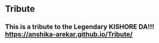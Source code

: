 # Tribute
## This is a tribute to the Legendary KISHORE DA!!! https://anshika-arekar.github.io/Tribute/
